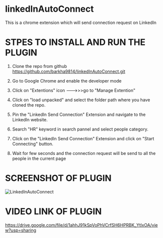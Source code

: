 # linkedInAutoConnect
This is a chrome extension which will send connection request on LinkedIn



# STPES TO INSTALL AND RUN THE PLUGIN

1) Clone the repo from github https://github.com/barkha9814/linkedInAutoConnect.git

2) Go to Google Chrome and enable the developer mode

3) Click on "Extentions" icon --->>>go to "Manage Extention"

4) Click on "load unpacked" and select the folder path where you have cloned the repo.

5) Pin the "LinkedIn Send Connection" Extension and navigate to the LinkedIn website.

6) Search "HR" keyword in search pannel and select people category.

7) Click on the "LinkedIn Send Connection" Extension and click on "Start Connecting" button.

8) Wait for few seconds and the connection request will be send to all the people in the current page


# SCREENSHOT OF PLUGIN

![LinkedInAutoConnect](https://user-images.githubusercontent.com/85154984/221891859-a88f9886-2fb3-4b24-962e-a693be27d43f.jpeg)


# VIDEO LINK OF PLUGIN

https://drive.google.com/file/d/1ahhJ91kSpVoPhVCrfSH6HPRBK_YtlxOA/view?usp=sharing
